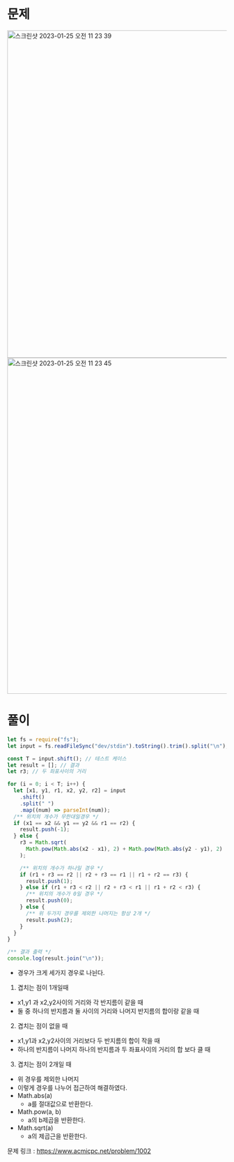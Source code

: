 # 문제

<img width="751" alt="스크린샷 2023-01-25 오전 11 23 39" src="https://user-images.githubusercontent.com/103481518/214468061-6cfee39e-8f22-46b8-a9fa-6ece58d91f57.png">


<img width="771" alt="스크린샷 2023-01-25 오전 11 23 45" src="https://user-images.githubusercontent.com/103481518/214468011-3c68a425-c49e-49a4-a995-a2ab732d5e0a.png">


# 풀이

```javascript
let fs = require("fs");
let input = fs.readFileSync("dev/stdin").toString().trim().split("\n");

const T = input.shift(); // 테스트 케이스
let result = []; // 결과
let r3; // 두 좌표사이의 거리

for (i = 0; i < T; i++) {
  let [x1, y1, r1, x2, y2, r2] = input
    .shift()
    .split(" ")
    .map((num) => parseInt(num));
  /** 위치의 개수가 무한대일경우 */
  if (x1 == x2 && y1 == y2 && r1 == r2) {
    result.push(-1);
  } else {
    r3 = Math.sqrt(
      Math.pow(Math.abs(x2 - x1), 2) + Math.pow(Math.abs(y2 - y1), 2)
    );

    /** 위치의 개수가 하나일 경우 */
    if (r1 + r3 == r2 || r2 + r3 == r1 || r1 + r2 == r3) {
      result.push(1);
    } else if (r1 + r3 < r2 || r2 + r3 < r1 || r1 + r2 < r3) {
      /** 위치의 개수가 0일 경우 */
      result.push(0);
    } else {
      /** 위 두가지 경우를 제외한 나머지는 항상 2개 */
      result.push(2);
    }
  }
}

/** 결과 출력 */
console.log(result.join("\n"));
```

- 경우가 크게 세가지 경우로 나뉜다.

1. 겹치는 점이 1개일때

- x1,y1 과 x2,y2사이의 거리와 각 반지름이 같을 때
- 둘 중 하나의 반지름과 둘 사이의 거리와 나머지 반지름의 합이랑 같을 때

2. 겹치는 점이 없을 때

- x1,y1과 x2,y2사이의 거리보다 두 반지름의 합이 작을 때
- 하나의 반지름이 나머지 하나의 반지름과 두 좌표사이의 거리의 합 보다 클 때

3. 겹치는 점이 2개일 때

- 위 경우를 제외한 나머지
- 이렇게 경우를 나누어 접근하여 해결하였다.
- Math.abs(a)
  - a를 절대값으로 반환한다.
- Math.pow(a, b)
  - a의 b제곱을 반환한다.
- Math.sqrt(a)
  - a의 제곱근을 반환한다.

문제 링크 : https://www.acmicpc.net/problem/1002
